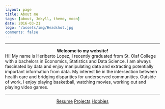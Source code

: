 ```yaml
---
layout: page
title: About me 
tags: [about, Jekyll, theme, moon]
date: 2016-03-21
logo: '/assets/img/Headshot.jpg
comments: false
---
```

<hr/>    
<strong> <center> Welcome to my website! </center> </strong>
Hi! My name is Heriberto Lopez, I recently graduated from St. Olaf College with a bachelors in Economics, Statistics and Data Science. I am always fascinated by data and enjoy manipulating data and extracting potentially important information from data. My interest lie in the intersection between health care and bridging disparities for underserved communities. Outside of work, I enjoy playing basketball, watching movies, working out and playing video games. 

<hr/>
<center>
    <div class="btn-group">
        <a href="https://drive.google.com/file/d/1_2bpcGPtlQsLyf7RQZnPXc8fIlZ8Ii0_/view?usp=sharing" class="btn btn-primary">Resume</a>
        <a href="https://heribertolopez.github.io//posts/" class="btn btn-primary">Projects</a>
        <a href="https://heribertolopez.github.io//projects" class="btn btn-primary"> Hobbies</a>    
    </div>
</center>
